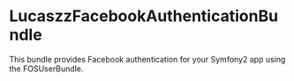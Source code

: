 LucaszzFacebookAuthenticationBundle
======

This bundle provides Facebook authentication for your Symfony2 app using the FOSUserBundle.